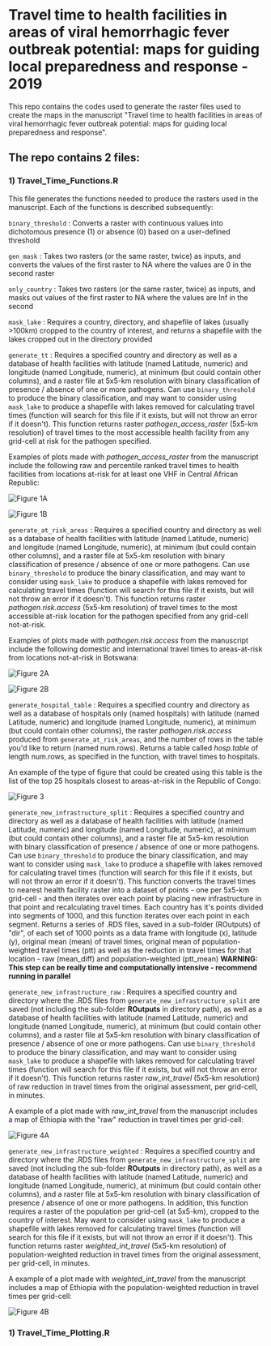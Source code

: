 # Travel time to health facilities in areas of viral hemorrhagic fever outbreak potential: maps for guiding local preparedness and response - 2019

This repo contains the codes used to generate the raster files used to create the maps in the manuscript "Travel time to health facilities in areas of viral hemorrhagic fever outbreak potential: maps for guiding local preparedness and response". 

## The repo contains 2 files:

### 1) Travel_Time_Functions.R

This file generates the functions needed to produce the rasters used in the manuscript. Each of the functions is described subsequently:

`binary_threshold` : Converts a raster with continuous values into dichotomous presence (1) or absence (0) based on a user-defined threshold

`gen_mask` : Takes two rasters (or the same raster, twice) as inputs, and converts the values of the first raster to NA where the values are 0 in the second raster

`only_country` : Takes two rasters (or the same raster, twice) as inputs, and masks out values of the first raster to NA where the values are Inf in the second

`mask_lake` : Requires a country, directory, and shapefile of lakes (usually >100km) cropped to the country of interest, and returns a shapefile with the lakes cropped out in the directory provided

`generate_tt` : Requires a specified country and directory as well as a database of health facilities with latitude (named Latitude, numeric) and longitude (named Longitude, numeric), at minimum (but could contain other columns), and a raster file at 5x5-km resolution with binary classification of presence / absence of one or more pathogens. Can use `binary_threshold` to produce the binary classification, and may want to consider using `mask_lake` to produce a shapefile with lakes removed for calculating travel times (function will search for this file if it exists, but will not throw an error if it doesn't). This function returns raster *pathogen_access_raster* (5x5-km resolution) of travel times to the most accessible health facility from any grid-cell at risk for the pathogen specified. 

Examples of plots made with *pathogen_access_raster* from the manuscript include the following raw and percentile ranked travel times to health facilities from locations at-risk for at least one VHF in Central African Republic:

![Figure 1A](Maps/CAR_travel_time_raw.PNG)

![Figure 1B](Maps/CAR_travel_time_percentage.PNG)

`generate_at_risk_areas` : Requires a specified country and directory as well as a database of health facilities with latitude (named Latitude, numeric) and longitude (named Longitude, numeric), at minimum (but could contain other columns), and a raster file at 5x5-km resolution with binary classification of presence / absence of one or more pathogens. Can use `binary_threshold` to produce the binary classification, and may want to consider using `mask_lake` to produce a shapefile with lakes removed for calculating travel times (function will search for this file if it exists, but will not throw an error if it doesn't). This function returns raster *pathogen.risk.access* (5x5-km resolution) of travel times to the most accessible at-risk location for the pathogen specified from any grid-cell not-at-risk. 

Examples of plots made with *pathogen.risk.access* from the manuscript include the following domestic and international travel times to areas-at-risk from locations not-at-risk in Botswana:

![Figure 2A](Maps/Botswana_travel_time_atrisk_inner.PNG)

![Figure 2B](Maps/Botswana_travel_time_atrisk_outer.PNG)

`generate_hospital_table` : Requires a specified country and directory as well as a database of hospitals only (named hospitals) with latitude (named Latitude, numeric) and longitude (named Longitude, numeric), at minimum (but could contain other columns), the raster *pathogen.risk.access* produced from `generate_at_risk_areas`, and the number of rows in the table you'd like to return (named num.rows). Returns a table called *hosp.table* of length num.rows, as specified in the function,  with travel times to hospitals. 

An example of the type of figure that could be created using this table is the list of the top 25 hospitals closest to areas-at-risk in the Republic of Congo:

![Figure 3](Maps/Congo_ranked_hospital_list.PNG)

`generate_new_infrastructure_split` : Requires a specified country and directory as well as a database of health facilities with latitude (named Latitude, numeric) and longitude (named Longitude, numeric), at minimum (but could contain other columns), and a raster file at 5x5-km resolution with binary classification of presence / absence of one or more pathogens. Can use `binary_threshold` to produce the binary classification, and may want to consider using `mask_lake` to produce a shapefile with lakes removed for calculating travel times (function will search for this file if it exists, but will not throw an error if it doesn't). This function converts the travel times to nearest health facility raster into a dataset of points - one per 5x5-km grid-cell - and then iterates over each point by placing new infrastructure in that point and recalculating travel times. Each country has it's points divided into segments of 1000, and this function iterates over each point in each segment. Returns a series of .RDS files, saved in a sub-folder (ROutputs) of "dir", of each set of 1000 points as a data frame with longitude (x), latitude (y), original mean (mean) of travel times, original mean of population-weighted travel times (ptt) as well as the reduction in travel times for that location - raw (mean_diff) and population-weighted (ptt_mean)
**WARNING: This step can be really time and computationally intensive - recommend running in parallel**

`generate_new_infrastructure_raw` : Requires a specified country and directory where the .RDS files from `generate_new_infrastructure_split` are saved (not including the sub-folder **ROutputs** in directory path), as well as a database of health facilities with latitude (named Latitude, numeric) and longitude (named Longitude, numeric), at minimum (but could contain other columns), and a raster file at 5x5-km resolution with binary classification of presence / absence of one or more pathogens. Can use `binary_threshold` to produce the binary classification, and may want to consider using `mask_lake` to produce a shapefile with lakes removed for calculating travel times (function will search for this file if it exists, but will not throw an error if it doesn't). This function returns raster *raw_int_travel* (5x5-km resolution) of raw reduction in travel times from the original assessment, per grid-cell, in minutes.

A example of a plot made with *raw_int_travel* from the manuscript includes a map of Ethiopia with the "raw" reduction in travel times per grid-cell:

![Figure 4A](Maps/Ethiopia_travel_time_reduction_raw.PNG)

`generate_new_infrastructure_weighted` : Requires a specified country and directory where the .RDS files from `generate_new_infrastructure_split` are saved (not including the sub-folder **ROutputs** in directory path), as well as a database of health facilities with latitude (named Latitude, numeric) and longitude (named Longitude, numeric), at minimum (but could contain other columns), and a raster file at 5x5-km resolution with binary classification of presence / absence of one or more pathogens. In addition, this function requires a raster of the population per grid-cell (at 5x5-km), cropped to the country of interest. May want to consider using `mask_lake` to produce a shapefile with lakes removed for calculating travel times (function will search for this file if it exists, but will not throw an error if it doesn't). This function returns raster *weighted_int_travel* (5x5-km resolution) of population-weighted reduction in travel times from the original assessment, per grid-cell, in minutes.

A example of a plot made with *weighted_int_travel* from the manuscript includes a map of Ethiopia with the population-weighted reduction in travel times per grid-cell:

![Figure 4B](Maps/Ethiopia_travel_time_reduction_weighted.PNG)

### 1) Travel_Time_Plotting.R
